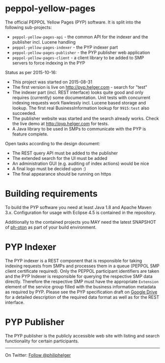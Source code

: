 # peppol-yellow-pages
The official PEPPOL Yellow Pages (PYP) software. It is split into the following sub-projects:
  * `peppol-yellow-pages-api` - the common API for the indexer and the publisher incl. Lucene handling
  * `peppol-yellow-pages-indexer` - the PYP indexer part
  * `peppol-yellow-pages-publisher` - the PYP publisher web application
  * `peppol-yellow-pages-client` - a client library to be added to SMP servers to force indexing in the PYP
  
Status as per 2015-10-16:
  * This project was started on 2015-08-31
  * The first version is live on http://pyp.helger.com - search for "test"  
  * The indexer part (incl. REST interface) looks quite good and only requires (currently) some documentation. Unit tests with concurrent indexing requests work flawlessly incl. Lucene based storage and lookup. The first real BusinessInformation lookup for `9915:test` also succeeded.
  * The publisher website was started and the search already works. Check the live demo at http://pyp.helger.com for tests.
  * A Java library to be used in SMPs to communicate with the PYP is feature complete.
  
Open tasks according to the design document:
  * The REST query API must be added to the publisher
  * The extended search for the UI must be added
  * An administration GUI (e.g. auditing of index actions) would be nice
  * A final logo must be decided upon :)
  * The final appearance should be running on https 

# Building requirements
To build the PYP software you need at least Java 1.8 and Apache Maven 3.x. Configuration for usage with Eclipse 4.5 is contained in the repository.

Additionally to the contained projects you MAY need the latest SNAPSHOT of [ph-oton](https://github.com/phax/ph-oton) as part of your build environment. 

# PYP Indexer
The PYP indexer is a REST component that is responsible for taking indexing requests from SMPs and processes them in a queue (PEPPOL SMP client certificate required). Only the PEPPOL participant identifiers are taken and the PYP Indexer is responsible for querying the respective SMP data directly. Therefore the respective SMP must have the appropriate `Extension` element of the service group filled with the business information metadata as required by PYP. Please see the PYP specification draft on [Google Drive](https://drive.google.com/drive/folders/0B8Jct_iOJR9WfjJSS2dfdVdZYzBQMFotdmZoTXBZRl9Gd0cwdnB6cDZOQVlYbElrdEVVXzg)  for a detailed description of the required data format as well as for the REST interface.

# PYP Publisher
The PYP publisher is the publicly accessible web site with listing and search functionality for certain participants.

---

On Twitter: <a href="https://twitter.com/philiphelger">Follow @philiphelger</a>
